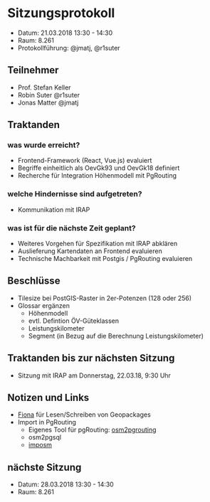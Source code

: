 # Sitzungsprotokoll

* Datum: 21.03.2018 13:30 - 14:30
* Raum: 8.261
* Protokollführung: @jmatj, @r1suter

## Teilnehmer

* Prof. Stefan Keller
* Robin Suter @r1suter
* Jonas Matter @jmatj

## Traktanden

### was wurde erreicht?

* Frontend-Framework (React, Vue.js) evaluiert
* Begriffe einheitlich als OevGk93 und OevGk18 definiert
* Recherche für Integration Höhenmodell mit PgRouting

### welche Hindernisse sind aufgetreten?

* Kommunikation mit IRAP

### was ist für die nächste Zeit geplant?

* Weiteres Vorgehen für Spezifikation mit IRAP abklären
* Auslieferung Kartendaten an Frontend evaluieren
* Technische Machbarkeit mit Postgis / PgRouting evaluieren

## Beschlüsse
- Tilesize bei PostGIS-Raster in 2er-Potenzen (128 oder 256)
- Glossar ergänzen
    - Höhenmodell
    - evtl. Defintion ÖV-Güteklassen
    - Leistungskilometer
    - Segment (in Bezug auf die Berechnung Leistungskilometer)

## Traktanden bis zur nächsten Sitzung
- Sitzung mit IRAP am Donnerstag, 22.03.18, 9:30 Uhr

## Notizen und Links
- [Fiona](https://pypi.python.org/pypi/Fiona) für Lesen/Schreiben von Geopackages
- Import in PgRouting
    - Eigenes Tool für pgRouting: [osm2pgrouting](https://github.com/pgRouting/osm2pgrouting)
    - osm2pgsql
    - [imposm](https://imposm.org/)

## nächste Sitzung

* Datum: 28.03.2018 13:30 - 14:30
* Raum: 8.261
